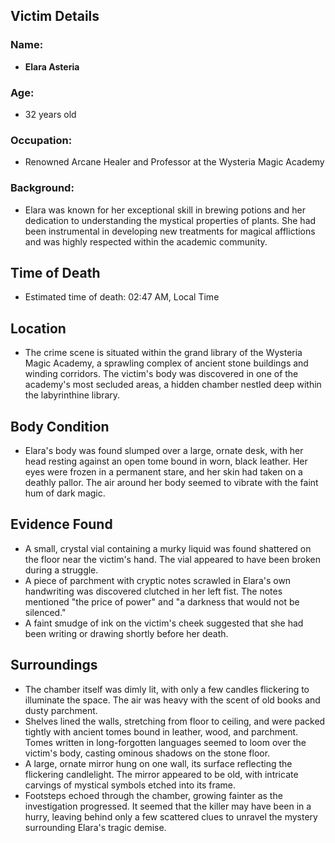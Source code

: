 ## Victim Details
### Name:
- **Elara Asteria**
### Age:
- 32 years old
### Occupation:
- Renowned Arcane Healer and Professor at the Wysteria Magic Academy
### Background:
- Elara was known for her exceptional skill in brewing potions and her dedication to understanding the mystical properties of plants. She had been instrumental in developing new treatments for magical afflictions and was highly respected within the academic community.

## Time of Death
- Estimated time of death: 02:47 AM, Local Time

## Location
- The crime scene is situated within the grand library of the Wysteria Magic Academy, a sprawling complex of ancient stone buildings and winding corridors. The victim's body was discovered in one of the academy's most secluded areas, a hidden chamber nestled deep within the labyrinthine library.

## Body Condition
- Elara's body was found slumped over a large, ornate desk, with her head resting against an open tome bound in worn, black leather. Her eyes were frozen in a permanent stare, and her skin had taken on a deathly pallor. The air around her body seemed to vibrate with the faint hum of dark magic.

## Evidence Found
- A small, crystal vial containing a murky liquid was found shattered on the floor near the victim's hand. The vial appeared to have been broken during a struggle.
- A piece of parchment with cryptic notes scrawled in Elara's own handwriting was discovered clutched in her left fist. The notes mentioned "the price of power" and "a darkness that would not be silenced."
- A faint smudge of ink on the victim's cheek suggested that she had been writing or drawing shortly before her death.

## Surroundings
- The chamber itself was dimly lit, with only a few candles flickering to illuminate the space. The air was heavy with the scent of old books and dusty parchment.
- Shelves lined the walls, stretching from floor to ceiling, and were packed tightly with ancient tomes bound in leather, wood, and parchment. Tomes written in long-forgotten languages seemed to loom over the victim's body, casting ominous shadows on the stone floor.
- A large, ornate mirror hung on one wall, its surface reflecting the flickering candlelight. The mirror appeared to be old, with intricate carvings of mystical symbols etched into its frame.
- Footsteps echoed through the chamber, growing fainter as the investigation progressed. It seemed that the killer may have been in a hurry, leaving behind only a few scattered clues to unravel the mystery surrounding Elara's tragic demise.
